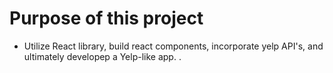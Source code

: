 # Purpose of this project

- Utilize React library, build react components, incorporate yelp API's, and ultimately developep a Yelp-like app.
  .
